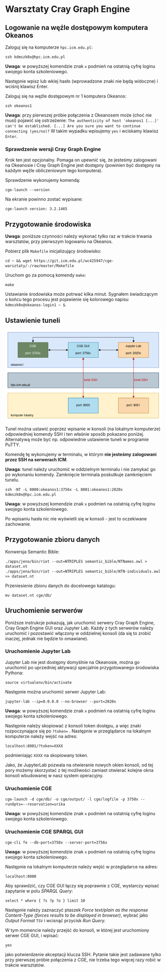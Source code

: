 # Warsztaty Cray Graph Engine

## Logowanie na węźle dostępowym komputera Okeanos

Zaloguj się na komputerze `hpc.icm.edu.pl`:

```
ssh kdmszk0x@hpc.icm.edu.pl
```

**Uwaga**: w powyższej komendzie znak `x` podmień na ostatnią cyfrę loginu swojego konta szkoleniowego.

Następnie wpisz lub wklej hasło (wprowadzone znaki nie będą widoczne) i wciśnij klawisz Enter.

Zaloguj się na węźle dostępowym nr 1 komputera Okeanos:

```
ssh okeanos1
```

**Uwaga**: przy pierwszej próbie połączenia z Okeanosem może (choć nie musi) pojawić się ostrzeżenie: `The authenticity
of host 'okeanos1 [...]' can't be established. [...] Are you sure you want to continue connecting (yes/no)?` W takim
wypadku wpisujemy `yes` i wciskamy klawisz `Enter`.

### Sprawdzenie wersji Cray Graph Engine

Krok ten jest opcjonalny. Pomaga on upewnić się, że jesteśmy zalogowani na Okeanosie i Cray Graph Engine jest dostępny
(powinien być dostępny na każdym węźle obliczeniowym tego komputera).

Sprawdzenie wykonujemy komendą:

```
cge-launch --version
```

Na ekranie powinno zostać wypisane:

```
cge-launch version: 3.2.1465
```

## Przygotowanie środowiska

**Uwaga**: poniższe czynności należy wykonać tylko raz w trakcie trwania warsztatów, przy pierwszym logowaniu na
Okeanos.

Pobierz plik `Makefile` inicjalizujący środowisko:

```
cd ~ && wget https://git.icm.edu.pl/wc425947/cge-warsztaty/-/raw/master/Makefile
```

Uruchom go za pomocą komendy `make`:

```
make
```

Ustawianie środowiska może potrwać kilka minut. Sygnałem świadczącym o końcu tego procesu jest pojawienie się kolorowego
napisu `kdmszk0x@okeanos-login1 ~ $`.

## Ustawienie tuneli

![Schemat tunelowania użytego w trakcie warsztatów](images/README/schemat_tunelowania.png)

Tunel można ustawić poprzez wpisanie w konsoli (na lokalnym komputerze) odpowiedniej komendy SSH i ten właśnie sposób
pokazano poniżej. Alternatywą może być np. odpowiednie ustawienie tuneli w programie PuTTY.

Komendę tę wykonujemy w terminalu, w którym **nie jesteśmy zalogowani przez SSH na serwerach ICM**.

**Uwaga**: tunel należy uruchomić w oddzielnym terminalu i nie zamykać go po wykonaniu komendy. Zamknięcie terminala
poskutkuje zamknięciem tunelu.

```
ssh -NT -L 8000:okeanos1:3756x -L 8001:okeanos1:2020x kdmszk0x@hpc.icm.edu.pl
```

**Uwaga**: w powyższej komendzie znak `x` podmień na ostatnią cyfrę loginu swojego konta szkoleniowego.

Po wpisaniu hasła nic nie wyświetli się w konsoli - jest to oczekiwane zachowanie.

## Przygotowanie zbioru danych

Konwersja Semantic Bible:

```
./apps/jena/bin/riot --out=NTRIPLES semantic_bible/NTNames.owl > dataset.nt
./apps/jena/bin/riot --out=NTRIPLES semantic_bible/NTN-individuals.owl >> dataset.nt
```

Przeniesienie zbioru danych do docelowego katalogu:

```
mv dataset.nt cge/db/
```

## Uruchomienie serwerów

Poniższe instrukcje pokazują, jak uruchomić serwery Cray Graph Engine, Cray Graph Engine GUI oraz Jupyter Lab.  Każdy z
tych serwerów należy uruchomić i pozostawić włączony w oddzielnej konsoli (da się to zrobić inaczej, jednak nie będzie
to omawiane).

### Uruchomienie Jupyter Lab

Jupyter Lab nie jest dostępny domyślnie na Okeanosie, można go uruchomić po uprzedniej aktywacji specjalnie
przygotowanego środowiska Pythona:

```
source virtualenv/bin/activate
```

Następnie można uruchomić serwer Jupyter Lab:

```
jupyter-lab --ip=0.0.0.0 --no-browser --port=2020x
```

**Uwaga**: w powyższej komendzie znak `x` podmień na ostatnią cyfrę loginu swojego konta szkoleniowego.

Następnie należy skopiować z konsoli token dostępu, a więc znaki rozpoczynające się po `?token=` . Następnie w
przeglądarce na lokalnym komputerze należy wejść na adres:

```
localhost:8001/?token=XXXX
```

podmieniając `XXXX` na skopiowany token.

Jako, że JupyterLab pozwala na otwieranie nowych okien konsoli, od tej pory możemy skorzystać z tej możliwości zamiast
otwierać kolejne okna konsoli wbudowanej w nasz system operacyjny.

### Uruchomienie CGE

```
cge-launch -d cge/db/ -o cge/output/ -l cge/logfile -p 3750x --runOpts=--reservation=urika
```

**Uwaga**: w powyższej komendzie znak `x` podmień na ostatnią cyfrę loginu swojego konta szkoleniowego.

### Uruchomienie CGE SPARQL GUI

```
cge-cli fe --db-port=3750x --server-port=3756x
```

**Uwaga**: w powyższej komendzie znak `x` podmień na ostatnią cyfrę loginu swojego konta szkoleniowego.

Następnie na lokalnym komputerze należy wejść w przeglądarce na adres:

```
localhost:8000
```

Aby sprawdzić, czy CGE GUI łączy się poprawnie z CGE, wystarczy wpisać zapytanie w polu *SPARQL Query*:

```
select * where { ?s ?p ?o } limit 10
```

Następnie należy zaznaczyć ptaszek *Force text/plain as the response Content-Type (forces results to be displayed in
browser)*, wybrać jako *Output Format* `TSV` i wcisnąć przycisk *Run Query*.

W tym momencie należy przejść do konsoli, w której jest uruchomiony serwer CGE GUI, i wpisać:

```
yes
```

jako potwierdzenie akceptacji klucza SSH. Pytanie takie jest zadawane tylko przy pierwszej próbie połączenia z CGE, nie
trzeba tego więcej razy robić w trakcie warsztatów.
